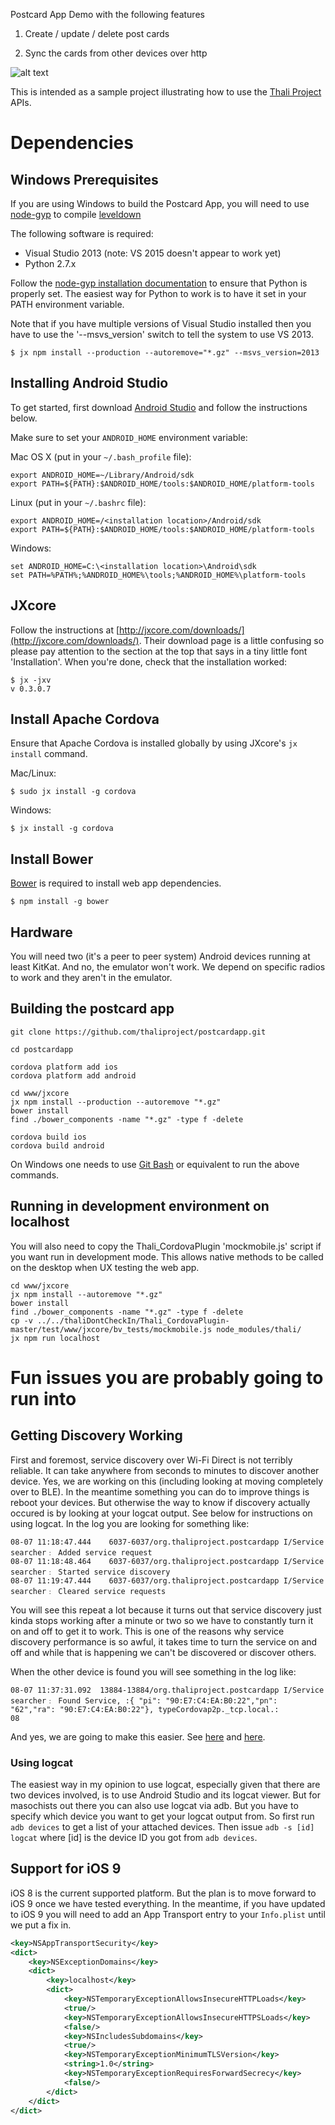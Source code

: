 Postcard App Demo with the following features

1. Create / update / delete post cards

2. Sync the cards from other devices over http

![alt text](https://cloud.githubusercontent.com/assets/1880480/10515480/95a32aa6-734b-11e5-972e-d934763b93e9.gif "Postcard app demo")

This is intended as a sample project illustrating how to use the [Thali Project](http://www.thaliproject.org) APIs.

# Dependencies

## Windows Prerequisites

If you are using Windows to build the Postcard App, you will need to use [node-gyp](https://github.com/TooTallNate/node-gyp) to compile [leveldown](https://github.com/Level/leveldown)

The following software is required:
- Visual Studio 2013 (note: VS 2015 doesn't appear to work yet)
- Python 2.7.x

Follow the [node-gyp installation documentation](https://github.com/TooTallNate/node-gyp#installation) to ensure that Python is properly set.  The easiest way for Python to work is to have it set in your PATH environment variable.

Note that if you have multiple versions of Visual Studio installed then you have to use the '--msvs_version' switch to tell the system to use VS 2013.
```
$ jx npm install --production --autoremove="*.gz" --msvs_version=2013
```

## Installing Android Studio

To get started, first download [Android Studio](http://developer.android.com/sdk/index.html) and follow the instructions below.

Make sure to set your `ANDROID_HOME` environment variable:

Mac OS X (put in your `~/.bash_profile` file):
```
export ANDROID_HOME=~/Library/Android/sdk
export PATH=${PATH}:$ANDROID_HOME/tools:$ANDROID_HOME/platform-tools
```

Linux (put in your `~/.bashrc` file):
```
export ANDROID_HOME=/<installation location>/Android/sdk
export PATH=${PATH}:$ANDROID_HOME/tools:$ANDROID_HOME/platform-tools
```

Windows:
```
set ANDROID_HOME=C:\<installation location>\Android\sdk
set PATH=%PATH%;%ANDROID_HOME%\tools;%ANDROID_HOME%\platform-tools
```

## JXcore

Follow the instructions at [http://jxcore.com/downloads/](http://jxcore.com/downloads/). Their download page is a little confusing so please pay attention to the section at the top that says in a tiny little font 'Installation'. When you're done, check that the installation worked:
```
$ jx -jxv
v 0.3.0.7
```

## Install Apache Cordova

Ensure that Apache Cordova is installed globally by using JXcore's `jx install` command.

Mac/Linux:
```
$ sudo jx install -g cordova
```

Windows:
```
$ jx install -g cordova
```

## Install Bower

[Bower](http://bower.io/) is required to install web app dependencies.

```
$ npm install -g bower
```

## Hardware

You will need two (it's a peer to peer system) Android devices running at least KitKat. And no, the emulator won't work. We depend on specific radios to work and they aren't in the emulator.

## Building the postcard app

```shell
git clone https://github.com/thaliproject/postcardapp.git

cd postcardapp

cordova platform add ios
cordova platform add android

cd www/jxcore
jx npm install --production --autoremove "*.gz"
bower install
find ./bower_components -name "*.gz" -type f -delete

cordova build ios
cordova build android
```

On Windows one needs to use [Git Bash](https://git-scm.com/download/win) or equivalent to run the above commands.

## Running in development environment on localhost
You will also need to copy the Thali_CordovaPlugin 'mockmobile.js' script if you want run in development mode. This allows native methods to be called on the desktop when UX testing the web app.
```
cd www/jxcore
jx npm install --autoremove "*.gz"
bower install
find ./bower_components -name "*.gz" -type f -delete
cp -v ../../thaliDontCheckIn/Thali_CordovaPlugin-master/test/www/jxcore/bv_tests/mockmobile.js node_modules/thali/
jx npm run localhost
```

# Fun issues you are probably going to run into

## Getting Discovery Working
First and foremost, service discovery over Wi-Fi Direct is not terribly reliable. It can take anywhere from seconds to minutes to discover another device. Yes, we are working on this (including looking at moving completely over to BLE). In the meantime something you can do to improve things is reboot your devices. But otherwise the way to know if discovery actually occured is by looking at your logcat output. See below for instructions on using logcat. In the log you are looking for something like:

```
08-07 11:18:47.444    6037-6037/org.thaliproject.postcardapp I/Service searcher﹕ Added service request
08-07 11:18:48.464    6037-6037/org.thaliproject.postcardapp I/Service searcher﹕ Started service discovery
08-07 11:19:47.444    6037-6037/org.thaliproject.postcardapp I/Service searcher﹕ Cleared service requests
```

You will see this repeat a lot because it turns out that service discovery just kinda stops working after a minute or two so we have to constantly turn it on and off to get it to work. This is one of the reasons why service discovery performance is so awful, it takes time to turn the service on and off and while that is happening we can't be discovered or discover others.

When the other device is found you will see something in the log like:

```
08-07 11:37:31.092  13884-13884/org.thaliproject.postcardapp I/Service searcher﹕ Found Service, :{ "pi": "90:E7:C4:EA:B0:22","pn": "62","ra": "90:E7:C4:EA:B0:22"}, typeCordovap2p._tcp.local.:
08
```

And yes, we are going to make this easier. See [here](https://github.com/thaliproject/Thali_CordovaPlugin/issues/63) and [here](https://github.com/thaliproject/postcardapp/issues/19).

### Using logcat

The easiest way in my opinion to use logcat, especially given that there are two devices involved, is to use Android Studio and its logcat viewer. But for masochists out there you can also use logcat via adb. But you have to specify which device you want to get your logcat output from. So first run `adb devices` to get a list of your attached devices. Then issue `adb -s [id] logcat` where [id] is the device ID you got from `adb devices`.

## Support for iOS 9

iOS 8 is the current supported platform. But the plan is to move forward to iOS 9 once we have tested everything.
In the meantime, if you have updated to iOS 9 you will need to add an App Transport entry to your `Info.plist` until we put a fix in.

```xml
<key>NSAppTransportSecurity</key>
<dict>
	<key>NSExceptionDomains</key>
    <dict>
        <key>localhost</key>
        <dict>
            <key>NSTemporaryExceptionAllowsInsecureHTTPLoads</key>
            <true/>
            <key>NSTemporaryExceptionAllowsInsecureHTTPSLoads</key>
            <false/>
            <key>NSIncludesSubdomains</key>
            <true/>
            <key>NSTemporaryExceptionMinimumTLSVersion</key>
            <string>1.0</string>
            <key>NSTemporaryExceptionRequiresForwardSecrecy</key>
            <false/>
        </dict>
    </dict>
</dict>
```
